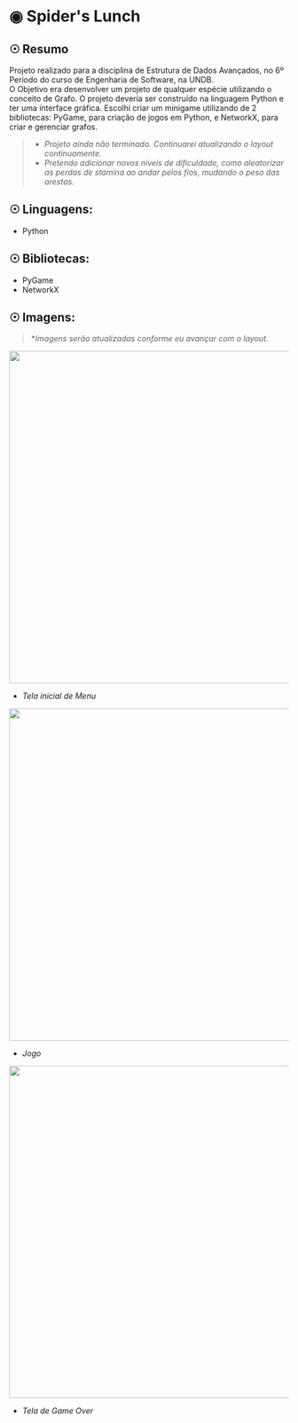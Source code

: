 # ◉ Spider's Lunch

## ☉ Resumo
  Projeto realizado para a disciplina de Estrutura de Dados Avançados, no 6º Período do curso de Engenharia de Software, na UNDB. </br>
  O Objetivo era desenvolver um projeto de qualquer espécie utilizando o conceito de Grafo. O projeto deveria ser construído na linguagem Python e ter uma interface gráfica.
  Escolhi criar um minigame utilizando de 2 bibliotecas: PyGame, para criação de jogos em Python, e NetworkX, para criar e gerenciar grafos. 
  
> - *Projeto ainda não terminado. Continuarei atualizando o layout continuamente.*
> - *Pretendo adicionar novos níveis de dificuldade, como aleatorizar as perdas de stamina ao andar pelos fios, mudando o peso das arestas.*
  
## ☉ Linguagens:
- Python

## ☉ Bibliotecas:
- PyGame
- NetworkX
  
## ☉ Imagens:
> **Imagens serão atualizadas conforme eu avançar com o layout.*

<img src="https://cdn.discordapp.com/attachments/1293948099269628044/1293948206341820588/image.png?ex=67093aac&is=6707e92c&hm=74388c73603536868b29da300cff74dce36082926e6ae2e081dd8291dfba73da&" width="600px"></img>
- *Tela inicial de Menu*

<img src="https://cdn.discordapp.com/attachments/1293948099269628044/1293948378304086077/image.png?ex=67093ad5&is=6707e955&hm=4ae97236906aa9219e1fa751d39dbec0c96ceb720017f8e208ad8119eaf6f672&" width="600px"></img>
- *Jogo*

<img src="https://cdn.discordapp.com/attachments/1293948099269628044/1293948535192031343/image.png?ex=67093afb&is=6707e97b&hm=7d1f3b26ca07daee2d5903dee5f4d75dbfcc9724c9667e4b8d5b0a865f7892f8&" width="600px"></img>
- *Tela de Game Over*
